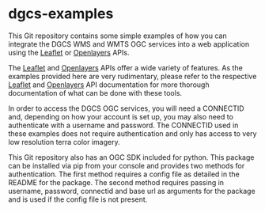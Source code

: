 # dgcs-examples

This Git repository contains some simple examples of how you can integrate the DGCS WMS and WMTS OGC services into 
a web application using the [Leaflet](http://leafletjs.com/reference-1.1.0.html) or [Openlayers](http://openlayers.org/en/latest/apidoc/)
APIs.

The [Leaflet](http://leafletjs.com/reference-1.1.0.html) and [Openlayers](http://openlayers.org/en/latest/apidoc/)
APIs offer a wide variety of features.  As the examples provided here are very rudimentary, please refer to the respective
[Leaflet](http://leafletjs.com/reference-1.1.0.html) and [Openlayers](http://openlayers.org/en/latest/apidoc/) API 
documentation for more thorough documentation of what can be done with these tools.

In order to access the DGCS OGC services, you will need a CONNECTID and, depending on how your account is set up, you 
may also need to authenticate with a username and password.  The CONNECTID used in these examples does not require 
authentication and only has access to very low resolution terra color imagery.

This Git repository also has an OGC SDK included for python. This package can be installed via pip from your console and provides
two methods for authentication.  The first method requires a config file as detailed in the README for the package. The second 
method requires passing in username, password, connectid and base url as arguments for the package and is used if the config 
file is not present.
